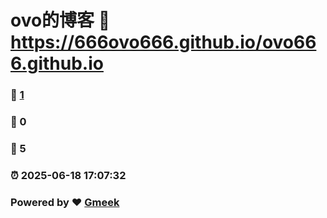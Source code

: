 # ovo的博客 :link: https://666ovo666.github.io/ovo666.github.io 
### :page_facing_up: [1](https://666ovo666.github.io/ovo666.github.io/tag.html) 
### :speech_balloon: 0 
### :hibiscus: 5 
### :alarm_clock: 2025-06-18 17:07:32 
### Powered by :heart: [Gmeek](https://github.com/Meekdai/Gmeek)
